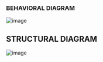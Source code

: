 ### BEHAVIORAL DIAGRAM

![image](https://user-images.githubusercontent.com/98875588/155704973-eff9006c-984f-4128-9d08-c074339a0882.png)

## STRUCTURAL DIAGRAM

![image](https://user-images.githubusercontent.com/98875588/155717887-2fa8e473-9fa0-4223-8f84-13ba9176cd86.png)
















